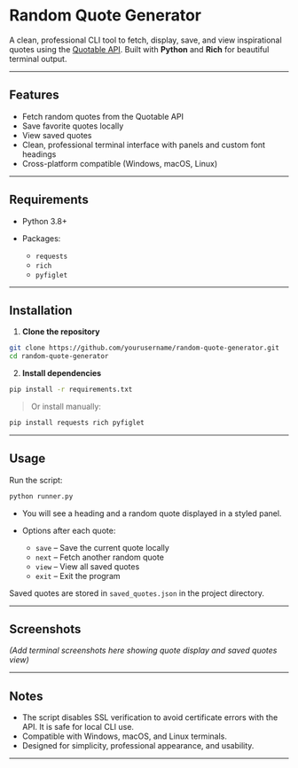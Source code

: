 # Random Quote Generator

A clean, professional CLI tool to fetch, display, save, and view inspirational quotes using the [Quotable API](https://github.com/lukePeavey/quotable). Built with **Python** and **Rich** for beautiful terminal output.

---

## Features

* Fetch random quotes from the Quotable API
* Save favorite quotes locally
* View saved quotes
* Clean, professional terminal interface with panels and custom font headings
* Cross-platform compatible (Windows, macOS, Linux)

---

## Requirements

* Python 3.8+
* Packages:

  * `requests`
  * `rich`
  * `pyfiglet`

---

## Installation

1. **Clone the repository**

```bash
git clone https://github.com/yourusername/random-quote-generator.git
cd random-quote-generator
```

2. **Install dependencies**

```bash
pip install -r requirements.txt
```

> Or install manually:

```bash
pip install requests rich pyfiglet
```

---

## Usage

Run the script:

```bash
python runner.py
```

* You will see a heading and a random quote displayed in a styled panel.
* Options after each quote:

  * `save` – Save the current quote locally
  * `next` – Fetch another random quote
  * `view` – View all saved quotes
  * `exit` – Exit the program

Saved quotes are stored in `saved_quotes.json` in the project directory.

---

## Screenshots

*(Add terminal screenshots here showing quote display and saved quotes view)*

---

## Notes

* The script disables SSL verification to avoid certificate errors with the API. It is safe for local CLI use.
* Compatible with Windows, macOS, and Linux terminals.
* Designed for simplicity, professional appearance, and usability.

---


